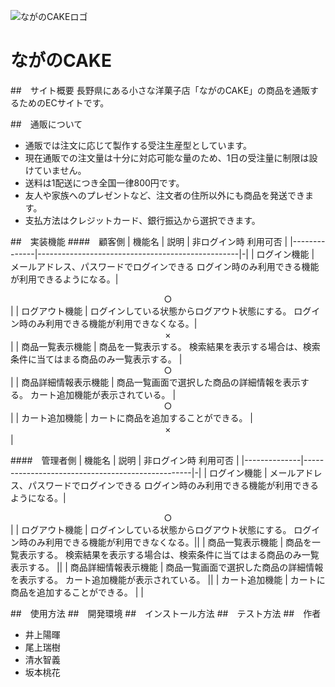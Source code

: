 ![ながのCAKEロゴ](nagano-cake/app/assets/images/logo_nagano-cake.png)

# ながのCAKE

##　サイト概要
長野県にある小さな洋菓子店「ながのCAKE」の商品を通販するためのECサイトです。

##　通販について
* 通販では注文に応じて製作する受注生産型としています。
* 現在通販での注文量は十分に対応可能な量のため、1日の受注量に制限は設けていません。
* 送料は1配送につき全国一律800円です。
* 友人や家族へのプレゼントなど、注文者の住所以外にも商品を発送できます。
* 支払方法はクレジットカード、銀行振込から選択できます。

##　実装機能
####　顧客側
| 機能名          | 説明                                             | 非ログイン時  利用可否 |
|--------------|--------------------------------------------------|-|
| ログイン機能  | メールアドレス、パスワードでログインできる  ログイン時のみ利用できる機能が利用できるようになる。| <div style="text-align:center;">○</div> |
| ログアウト機能  | ログインしている状態からログアウト状態にする。  ログイン時のみ利用できる機能が利用できなくなる。| <div style="text-align:center;">×</div> |
| 商品一覧表示機能  | 商品を一覧表示する。  検索結果を表示する場合は、検索条件に当てはまる商品のみ一覧表示する。 | <div style="text-align:center;">○</div> |
| 商品詳細情報表示機能 | 商品一覧画面で選択した商品の詳細情報を表示する。  カート追加機能が表示されている。 | <div style="text-align:center;">○</div> |
| カート追加機能 | カートに商品を追加することができる。 | <div style="text-align:center;">×</div> |

####　管理者側
| 機能名          | 説明                                             | 非ログイン時  利用可否 |
|--------------|--------------------------------------------------|-|
| ログイン機能  | メールアドレス、パスワードでログインできる  ログイン時のみ利用できる機能が利用できるようになる。| <div style="text-align:center;">○</div> |
| ログアウト機能  | ログインしている状態からログアウト状態にする。  ログイン時のみ利用できる機能が利用できなくなる。||
| 商品一覧表示機能  | 商品を一覧表示する。  検索結果を表示する場合は、検索条件に当てはまる商品のみ一覧表示する。 ||
| 商品詳細情報表示機能 | 商品一覧画面で選択した商品の詳細情報を表示する。  カート追加機能が表示されている。 ||
| カート追加機能 | カートに商品を追加することができる。 |  |

##　使用方法
##　開発環境
##　インストール方法
##　テスト方法
##　作者
* 井上陽暉
* 尾上瑞樹
* 清水智義
* 坂本桃花
